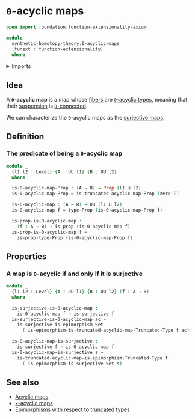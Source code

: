 # `0`-acyclic maps

```agda
open import foundation.function-extensionality-axiom

module
  synthetic-homotopy-theory.0-acyclic-maps
  (funext : function-extensionality)
  where
```

<details><summary>Imports</summary>

```agda
open import foundation.epimorphisms-with-respect-to-sets funext
open import foundation.propositions funext
open import foundation.surjective-maps funext
open import foundation.truncation-levels
open import foundation.universe-levels

open import synthetic-homotopy-theory.truncated-acyclic-maps funext
```

</details>

## Idea

A **`0`-acyclic map** is a map whose [fibers](foundation-core.fibers-of-maps.md)
are [`0`-acyclic types](synthetic-homotopy-theory.0-acyclic-types.md), meaning
that their [suspension](synthetic-homotopy-theory.suspensions-of-types.md) is
[`0`-connected](foundation.0-connected-types.md).

We can characterize the `0`-acyclic maps as the
[surjective maps](foundation.surjective-maps.md).

## Definition

### The predicate of being a `0`-acyclic map

```agda
module _
  {l1 l2 : Level} {A : UU l1} {B : UU l2}
  where

  is-0-acyclic-map-Prop : (A → B) → Prop (l1 ⊔ l2)
  is-0-acyclic-map-Prop = is-truncated-acyclic-map-Prop (zero-𝕋)

  is-0-acyclic-map : (A → B) → UU (l1 ⊔ l2)
  is-0-acyclic-map f = type-Prop (is-0-acyclic-map-Prop f)

  is-prop-is-0-acyclic-map :
    (f : A → B) → is-prop (is-0-acyclic-map f)
  is-prop-is-0-acyclic-map f =
    is-prop-type-Prop (is-0-acyclic-map-Prop f)
```

## Properties

### A map is `0`-acyclic if and only if it is surjective

```agda
module _
  {l1 l2 : Level} {A : UU l1} {B : UU l2} (f : A → B)
  where

  is-surjective-is-0-acyclic-map :
    is-0-acyclic-map f → is-surjective f
  is-surjective-is-0-acyclic-map ac =
    is-surjective-is-epimorphism-Set
      ( is-epimorphism-is-truncated-acyclic-map-Truncated-Type f ac)

  is-0-acyclic-map-is-surjective :
    is-surjective f → is-0-acyclic-map f
  is-0-acyclic-map-is-surjective s =
    is-truncated-acyclic-map-is-epimorphism-Truncated-Type f
      ( is-epimorphism-is-surjective-Set s)
```

## See also

- [Acyclic maps](synthetic-homotopy-theory.acyclic-maps.md)
- [`k`-acyclic maps](synthetic-homotopy-theory.truncated-acyclic-maps.md)
- [Epimorphisms with respect to truncated types](foundation.epimorphisms-with-respect-to-truncated-types.md)
